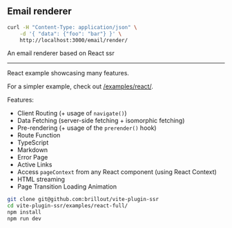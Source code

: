 ## Email renderer

```sh
curl -H "Content-Type: application/json" \
    -d '{ "data": {"foo": "bar"} }' \
    http://localhost:3000/email/render/
```

An email renderer based on React ssr

---

React example showcasing many features.

For a simpler example, check out [/examples/react/](/examples/react/).

Features:

- Client Routing (+ usage of `navigate()`)
- Data Fetching (server-side fetching + isomorphic fetching)
- Pre-rendering (+ usage of the `prerender()` hook)
- Route Function
- TypeScript
- Markdown
- Error Page
- Active Links
- Access `pageContext` from any React component (using React Context)
- HTML streaming
- Page Transition Loading Animation

```bash
git clone git@github.com:brillout/vite-plugin-ssr
cd vite-plugin-ssr/examples/react-full/
npm install
npm run dev
```

